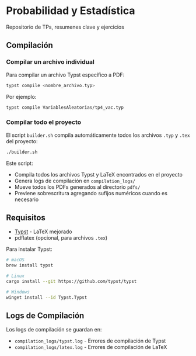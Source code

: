 # Probabilidad y Estadística

Repositorio de TPs, resumenes clave y ejercicios

## Compilación

### Compilar un archivo individual

Para compilar un archivo Typst específico a PDF:

```bash
typst compile <nombre_archivo.typ>
```

Por ejemplo:

```bash
typst compile VariablesAleatorias/tp4_vac.typ
```

### Compilar todo el proyecto

El script `builder.sh` compila automáticamente todos los archivos `.typ` y `.tex` del proyecto:

```bash
./builder.sh
```

Este script:
- Compila todos los archivos Typst y LaTeX encontrados en el proyecto
- Genera logs de compilación en `compilation_logs/`
- Mueve todos los PDFs generados al directorio `pdfs/`
- Previene sobrescritura agregando sufijos numéricos cuando es necesario

## Requisitos

- [Typst](https://github.com/typst/typst) - LaTeX mejorado
- pdflatex (opcional, para archivos `.tex`)

Para instalar Typst:

```bash
# macOS
brew install typst

# Linux
cargo install --git https://github.com/typst/typst

# Windows
winget install --id Typst.Typst
```

## Logs de Compilación

Los logs de compilación se guardan en:
- `compilation_logs/typst.log` - Errores de compilación de Typst
- `compilation_logs/latex.log` - Errores de compilación de LaTeX
